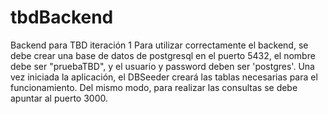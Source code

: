 # tbdBackend
Backend para TBD iteración 1
Para utilizar correctamente el backend, se debe crear una base de datos de postgresql en el puerto 5432, el nombre debe ser "pruebaTBD", y el usuario y password deben ser 'postgres'.
Una vez iniciada la aplicación, el DBSeeder creará las tablas necesarias para el funcionamiento.
Del mismo modo, para realizar las consultas se debe apuntar al puerto 3000.
